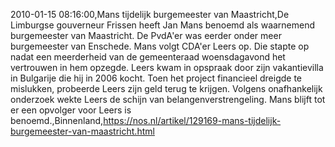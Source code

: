 2010-01-15 08:16:00,Mans tijdelijk burgemeester van Maastricht,De Limburgse gouverneur Frissen heeft Jan Mans benoemd als waarnemend burgemeester van Maastricht. De PvdA'er was eerder onder meer burgemeester van Enschede. Mans volgt CDA'er Leers op. Die stapte op nadat een meerderheid van de gemeenteraad woensdagavond het vertrouwen in hem opzegde. Leers kwam in opspraak door zijn vakantievilla in Bulgarije die hij in 2006 kocht. Toen het project financieel dreigde te mislukken, probeerde Leers zijn geld terug te krijgen. Volgens onafhankelijk onderzoek wekte Leers de schijn van belangenverstrengeling. Mans blijft tot er een opvolger voor Leers is benoemd.,Binnenland,https://nos.nl/artikel/129169-mans-tijdelijk-burgemeester-van-maastricht.html